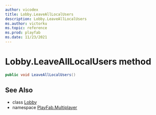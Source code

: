 ```yaml
---
author: vicodex
title: Lobby.LeaveAllLocalUsers
description: Lobby.LeaveAllLocalUsers
ms.author: victorku
ms.topic: reference
ms.prod: playfab
ms.date: 11/23/2021
---
```


# Lobby.LeaveAllLocalUsers method

```csharp
public void LeaveAllLocalUsers()
```

## See Also

* class [Lobby](../Lobby.md)
* namespace [PlayFab.Multiplayer](../../PlayFabMultiplayerSDK.md)

